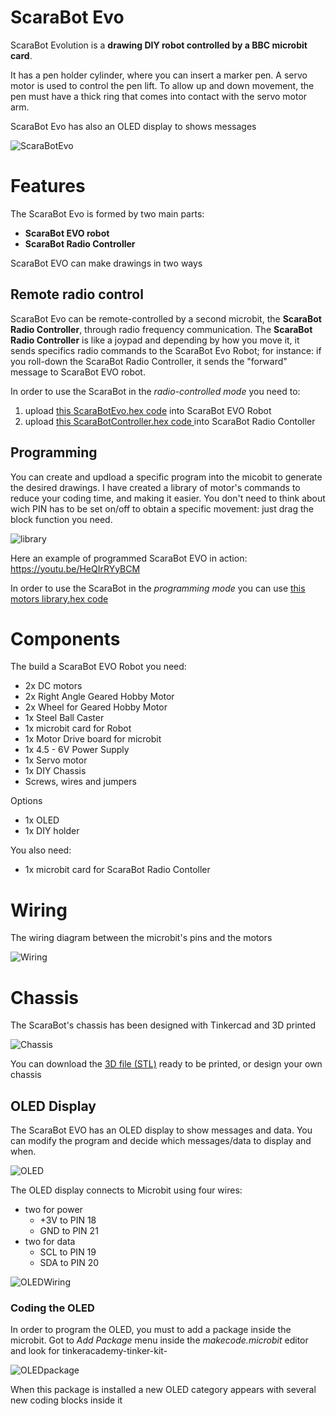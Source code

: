 # ScaraBot Evo
ScaraBot Evolution is a **drawing DIY robot controlled by a BBC microbit card**.

It has a pen holder cylinder, where you can insert a marker pen.
A servo motor is used to control the pen lift.
To allow up and down movement, the pen must have a thick ring that comes into contact with the servo motor arm.

ScaraBot Evo has also an OLED display to shows messages

![ScaraBotEvo](ScaraBotEvo3.jpg)


# Features

The ScaraBot Evo is formed by two main parts:
- **ScaraBot EVO robot**
- **ScaraBot Radio Controller**

ScaraBot EVO can make  drawings in two ways

## Remote radio control

ScaraBot Evo can be remote-controlled by a second microbit, the **ScaraBot Radio Controller**, through radio frequency communication. 
The **ScaraBot Radio Controller** is like a joypad and depending by how you move it, it sends specifics radio commands to the ScaraBot Evo Robot; for instance: if you roll-down the ScaraBot Radio Controller, it sends the "forward" message to ScaraBot EVO robot.

In order to use the ScaraBot in the _radio-controlled mode_ you need to:
1. upload [this ScaraBotEvo.hex code](https://github.com/cyberparra/Scarabotevo/blob/master/microbit-ScarabotEvo.hex) into ScaraBot EVO Robot
2. upload [this ScaraBotController.hex code ](https://github.com/cyberparra/Scarabotevo/blob/master/microbit-ScarabotController.hex) into ScaraBot Radio Contoller


## Programming 
You can create and updload a specific program into the micobit to generate the desired drawings. I have created a library of motor's commands to reduce your coding time, and making it easier. You don't need to think about wich PIN has to be set on/off to obtain a specific movement: just drag the block function you need.

![library](motorslibrary.png)

Here an example of programmed ScaraBot EVO in action: https://youtu.be/HeQIrRYyBCM

In order to use the ScaraBot in the _programming mode_ you can use [this motors library.hex code](https://github.com/cyberparra/Scarabotevo/blob/master/microbit-ScarabotEVO-motors-library.hex) 

# Components
The build a ScaraBot EVO Robot you need:
- 2x DC motors
- 2x Right Angle Geared Hobby Motor
- 2x Wheel for Geared Hobby Motor
- 1x Steel Ball Caster 
- 1x microbit card for Robot
- 1x Motor Drive board for microbit
- 1x 4.5 - 6V Power Supply  
- 1x Servo motor
- 1x DIY Chassis
- Screws, wires and jumpers

Options
- 1x OLED
- 1x DIY holder

You also need:
- 1x microbit card for ScaraBot Radio Contoller

# Wiring

The wiring diagram between the microbit's pins and the motors

![Wiring](ScarabotWiring.jpg)

# Chassis

The ScaraBot's chassis has been designed with Tinkercad and 3D printed

![Chassis](scarabotevo3D.png)

You can download the [3D file (STL)](https://github.com/cyberparra/Scarabotevo/blob/master/ScaraBot%20EVO.stl) ready to be printed, or design your own chassis

## OLED Display

The ScaraBot EVO has an OLED display to show messages and data. You can modify the program and decide which messages/data to display and when.

![OLED](ScaraBotOLED.jpg)

The OLED display connects to Microbit using four wires:

* two for power
  * +3V to PIN 18
  * GND to PIN 21
* two for data
  * SCL to PIN 19
  * SDA to PIN 20

![OLEDWiring](OLEDwiring.jpg)


### Coding the OLED

In order to program the OLED, you must to add a package inside the microbit.
Got to _Add Package_ menu inside the _makecode.microbit_ editor and look for tinkeracademy-tinker-kit-

![OLEDpackage](OLEDpackage.jpg)

When this package is installed a new OLED category appears with several new coding blocks inside it


